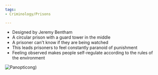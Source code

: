 ```yaml
---
tags:
- Criminology/Prisons

---
```

- Designed by Jeremy Bentham
- A circular prison with a guard tower in the middle
- A prisoner can't know if they are being watched
- This leads prisoners to feel constantly paranoid of punishment
- Feeling observed makes people self-regulate according to the rules of the environment

![Panopticon](https://static01.nyt.com/images/2013/07/21/books/review/0721-bks-SHONEcover/0721-bks-SHONEcover-superJumbo.jpg)g)